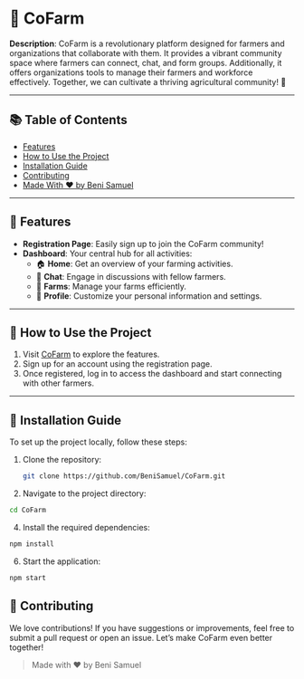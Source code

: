 # 🌾 CoFarm

**Description**: CoFarm is a revolutionary platform designed for farmers and organizations that collaborate with them. It provides a vibrant community space where farmers can connect, chat, and form groups. Additionally, it offers organizations tools to manage their farmers and workforce effectively. Together, we can cultivate a thriving agricultural community! 🌱

---

## 📚 Table of Contents

- [Features](#features)
- [How to Use the Project](#how-to-use-the-project)
- [Installation Guide](#installation-guide)
- [Contributing](#contributing)
- [Made With ❤️ by Beni Samuel](#made-with-by-beni-samuel)

---

## 🌟 Features

- **Registration Page**: Easily sign up to join the CoFarm community!
- **Dashboard**: Your central hub for all activities:
  - 🏠 **Home**: Get an overview of your farming activities.
  - 💬 **Chat**: Engage in discussions with fellow farmers.
  - 🌾 **Farms**: Manage your farms efficiently.
  - 👤 **Profile**: Customize your personal information and settings.

---

## 🚀 How to Use the Project

1. Visit [CoFarm](cofarm.vercel.app) to explore the features.
2. Sign up for an account using the registration page.
3. Once registered, log in to access the dashboard and start connecting with other farmers.

---

## 🔧 Installation Guide

To set up the project locally, follow these steps:

1. Clone the repository:
   ```bash
   git clone https://github.com/BeniSamuel/CoFarm.git
   ```
2. Navigate to the project directory:
```bash
cd CoFarm
```

4. Install the required dependencies:
```bash
npm install
```

6. Start the application:
```bash
npm start
```

## 🤝 Contributing
We love contributions! If you have suggestions or improvements, feel free to submit a pull request or open an issue. Let’s make CoFarm even better together!

> Made with ❤️ by Beni Samuel
   
